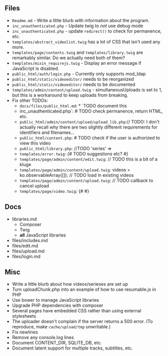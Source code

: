 ## Files
* `Readme.md` - Write a little blurb with information about the program.
* `inc_unauthenticated.php` - Update twig to *not* use debug mode
* `inc_unauthenticated.php` - update `redirect()` to check for permanence, etc.
* `templates/abstract_videolist.twig` has a lot of CSS that isn't used any more.
* `templates/page/contents.twig` and `templates/library.twig` are remarkably similar. Do we actually need both of them?
* `templates/mixin_requirejs.twig` - Display an error message if JavaScript is disabled.
* `public_html/auth/login.php` - Currently only supports mod_ldap
* `public_html/static/videoeditor/` needs to be reorganized
* `public_html/static/videoeditor/` needs to be documented
* `templates/admin/content/upload.twig` - simultaneousUploads is set to 1, but this is a workaround to keep uploads from breaking.
* Fix other TODOs:
	* `docs/files/public_html.md`:		* `TODO document this
	* inc_unauthenticated.php`:	# TODO check permanence, return HTML, etc.
	* `public_html/admin/content/upload/upload_lib.php`:// TODO: I don't actually recall why there are two slightly different requirements for identifiers and filenames...
	* `public_html/content.php`:		# TODO check if the user is authorized to view this video
	* `public_html/library.php`:					//TODO 'series' =>
	* `templates/error.twig`:	{# TODO suggestions etc? #}
	* `templates/page/admin/content/edit.twig`:		// TODO this is a bit of a kluge
	* `templates/page/admin/content/upload.twig`:	videos = ko.observableArray([]); // TODO load in existing videos
	* `templates/page/admin/content/upload.twig`:					// TODO callback to cancel upload
	* `templates/page/video.twig`:	{# <!-- TODO metadata --> #}

## Docs
* libraries.md
	* Composer
	* Twig
	* **all** JavaScript libraries
* files/includes.md
* files/edit.md
* files/upload.md
* files/login.md

## Misc
* Write a little blurb about how videos/serieses are set up
* Turn uploadChunk.php into an example of how to use resumable.js in PHP
* Use bower to manage JavaScript libraries
* Upgrade PHP dependencies with composer
* Several pages have embedded CSS rather than using external stylesheets
* The uploader doesn't complain if the server returns a 500 error. (To reproduce, make `cache/upload/tmp` unwritable.)
* Fix newlines
* Remove any console.log lines
* Document CONTENT_DIR, SQLITE_DB, etc.
* Document latent support for multiple tracks, subtitles, etc.
